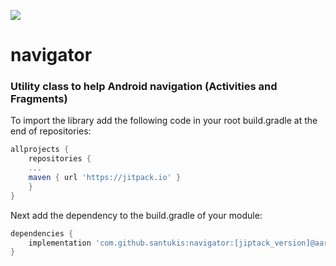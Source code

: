 [![](https://jitpack.io/v/santukis/navigator.svg)](https://jitpack.io/#santukis/navigator)

# navigator
### Utility class to help Android navigation (Activities and Fragments)


To import the library add the following code in your root build.gradle at the end of repositories:

```gradle
allprojects {
    repositories {
    ...
    maven { url 'https://jitpack.io' }
    }
}
```

Next add the dependency to the build.gradle of your module:

```gradle
dependencies {
    implementation 'com.github.santukis:navigator:[jiptack_version]@aar'
}
```
